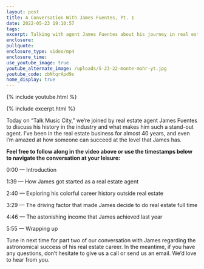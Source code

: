 ```yaml
---
layout: post
title: A Conversation With James Fuentes, Pt. 1
date: 2022-05-23 19:10:57
tags:
excerpt: Talking with agent James Fuentes about his journey in real estate.
enclosure:
pullquote:
enclosure_type: video/mp4
enclosure_time:
use_youtube_image: true
youtube_alternate_image: /uploads/5-23-22-monte-mohr-yt.jpg
youtube_code: zbNtqrApd9s
home_display: true
---
```

{% include youtube.html %}

{% include excerpt.html %}

Today on “Talk Music City,” we’re joined by real estate agent James Fuentes to discuss his history in the industry and what makes him such a stand-out agent. I’ve been in the real estate business for almost 40 years, and even I’m amazed at how someone can succeed at the level that James has.

**Feel free to follow along in the video above or use the timestamps below to navigate the conversation at your leisure:**

0:00 — Introduction

1:39 — How James got started as a real estate agent

2:40 — Exploring his colorful career history outside real estate

3:29 — The driving factor that made James decide to do real estate full time

4:46 — The astonishing income that James achieved last year

5:55 — Wrapping up

Tune in next time for part two of our conversation with James regarding the astronomical success of his real estate career. In the meantime, if you have any questions, don’t hesitate to give us a call or send us an email. We’d love to hear from you.

